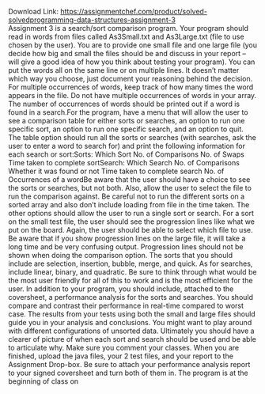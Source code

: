 Download Link: https://assignmentchef.com/product/solved-solvedprogramming-data-structures-assignment-3
<br>
Assignment 3 is a search/sort comparison program. Your program should read in words from files called As3Small.txt and As3Large.txt (file to use chosen by the user). You are to provide one small file and one large file (you decide how big and small the files should be and discuss in your report – will give a good idea of how you think about testing your program). You can put the words all on the same line or on multiple lines. It doesn’t matter which way you choose, just document your reasoning behind the decision. For multiple occurrences of words, keep track of how many times the word appears in the file. Do not have multiple occurrences of words in your array. The number of occurrences of words should be printed out if a word is found in a search.For the program, have a menu that will allow the user to see a comparison table for either sorts or searches, an option to run one specific sort, an option to run one specific search, and an option to quit. The table option should run all the sorts or searches (with searches, ask the user to enter a word to search for) and print the following information for each search or sort:Sorts: Which Sort No. of Comparisons No. of Swaps Time taken to complete sortSearch: Which Search No. of Comparisons Whether it was found or not Time taken to complete search No. of Occurrences of a wordBe aware that the user should have a choice to see the sorts or searches, but not both. Also, allow the user to select the file to run the comparison against. Be careful not to run the different sorts on a sorted array and also don’t include loading from file in the time taken. The other options should allow the user to run a single sort or search. For a sort on the small test file, the user should see the progression lines like what we put on the board. Again, the user should be able to select which file to use. Be aware that if you show progression lines on the large file, it will take a long time and be very confusing output. Progression lines should not be shown when doing the comparison option. The sorts that you should include are selection, insertion, bubble, merge, and quick. As for searches, include linear, binary, and quadratic. Be sure to think through what would be the most user friendly for all of this to work and is the most efficient for the user. In addition to your program, you should include, attached to the coversheet, a performance analysis for the sorts and searches. You should compare and contrast their performance in real-time compared to worst case. The results from your tests using both the small and large files should guide you in your analysis and conclusions. You might want to play around with different configurations of unsorted data. Ultimately you should have a clearer of picture of when each sort and search should be used and be able to articulate why. Make sure you comment your classes. When you are finished, upload the java files, your 2 test files, and your report to the Assignment Drop-box. Be sure to attach your performance analysis report to your signed coversheet and turn both of them in. The program is at the beginning of class on